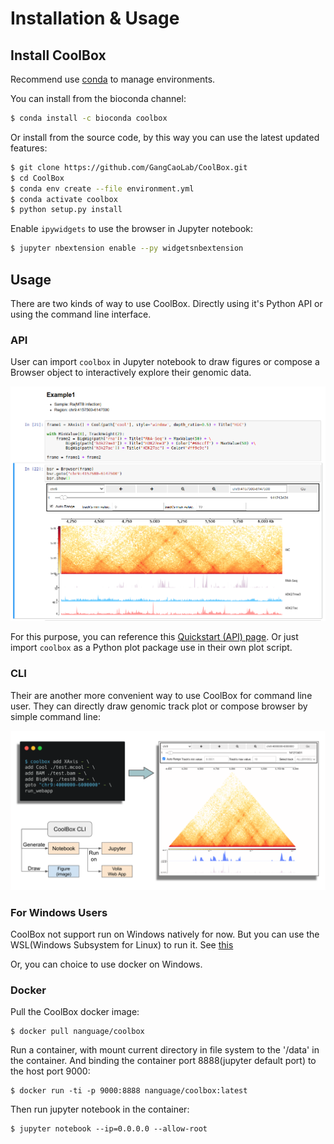 # Installation & Usage

## Install CoolBox

Recommend use [conda](https://docs.conda.io/en/latest/miniconda.html) to manage environments.

You can install from the bioconda channel:

```bash
$ conda install -c bioconda coolbox
```

Or install from the source code,
by this way you can use the latest updated features:

```bash
$ git clone https://github.com/GangCaoLab/CoolBox.git
$ cd CoolBox
$ conda env create --file environment.yml
$ conda activate coolbox
$ python setup.py install
```

Enable `ipywidgets` to use the browser in Jupyter notebook:

```bash
$ jupyter nbextension enable --py widgetsnbextension
``` 

## Usage

There are two kinds of way to use CoolBox. 
Directly using it's Python API or using the command line interface.

### API

User can import `coolbox` in Jupyter notebook to 
draw figures or compose a Browser object to
interactively explore their genomic data. 

![browser](../images/browser_compose_1.png)

For this purpose, you can reference this
[Quickstart (API) page](https://gangcaolab.github.io/CoolBox/quick_start_API.html).
Or just import `coolbox` as a
Python plot package use in their own plot
script.


### CLI

Their are another more convenient way
to use CoolBox for command line user.
They can directly draw genomic track plot or
compose browser by simple command line:

![fig_CLI](../images/fig_CLI.png)

### For Windows Users

CoolBox not support run on Windows natively for now.
But you can use the WSL(Windows Subsystem for Linux) to run it.
See [this](https://docs.microsoft.com/en-us/windows/wsl/install-win10)

Or, you can choice to use docker on Windows.

### Docker

Pull the CoolBox docker image:

```
$ docker pull nanguage/coolbox
```

Run a container, with mount current directory in file system to the '/data' in the container.
And binding the container port 8888(jupyter default port) to the host port 9000:

```
$ docker run -ti -p 9000:8888 nanguage/coolbox:latest
```

Then run jupyter notebook in the container:

```
$ jupyter notebook --ip=0.0.0.0 --allow-root
```
